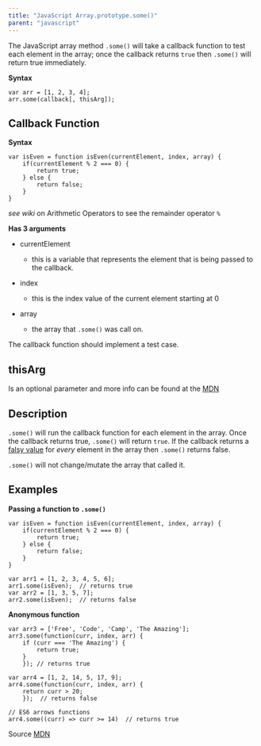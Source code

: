 ```yaml
---
title: "JavaScript Array.prototype.some()"
parent: "javascript"
---
```


The JavaScript array method `.some()` will take a callback function to test each element in the array; once the callback returns `true` then `.some()` will return true immediately.

**Syntax**

    var arr = [1, 2, 3, 4];
    arr.some(callback[, thisArg]);

## Callback Function

**Syntax**

    var isEven = function isEven(currentElement, index, array) {
        if(currentElement % 2 === 0) {
            return true;
        } else {
            return false;
        }
    }

_see wiki_ on <a>Arithmetic Operators</a> to see the remainder operator `%`

**Has 3 arguments**

*   currentElement
    *   this is a variable that represents the element that is being passed to the callback.

*   index

    *   this is the index value of the current element starting at 0

*   array

    *   the array that `.some()` was call on.

The callback function should implement a test case.

## thisArg

Is an optional parameter and more info can be found at the [MDN](https://developer.mozilla.org/en-US/docs/Web/JavaScript/Reference/Global_Objects/Array/some)

## Description

`.some()` will run the callback function for each element in the array. Once the callback returns true, `.some()` will return `true`. If the callback returns a [falsy value](https://developer.mozilla.org/en-US/docs/Glossary/Falsy) for _every_ element in the array then `.some()` returns false.

`.some()` will not change/mutate the array that called it.

## Examples

**Passing a function to `.some()`**

    var isEven = function isEven(currentElement, index, array) {
        if(currentElement % 2 === 0) {
            return true;
        } else {
            return false;
        }
    }

    var arr1 = [1, 2, 3, 4, 5, 6];
    arr1.some(isEven);  // returns true
    var arr2 = [1, 3, 5, 7];
    arr2.some(isEven);  // returns false

**Anonymous function**

    var arr3 = ['Free', 'Code', 'Camp', 'The Amazing'];
    arr3.some(function(curr, index, arr) {
        if (curr === 'The Amazing') {
            return true;
        } 
        }); // returns true

    var arr4 = [1, 2, 14, 5, 17, 9];
    arr4.some(function(curr, index, arr) {
        return curr > 20;
        });  // returns false

    // ES6 arrows functions
    arr4.some((curr) => curr >= 14)  // returns true

Source [MDN](https://developer.mozilla.org/en-US/docs/Web/JavaScript/Reference/Global_Objects/Array/some)

